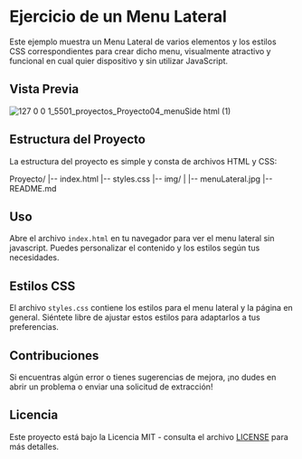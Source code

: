 # Ejercicio de un Menu Lateral

Este ejemplo muestra un Menu Lateral de varios elementos y los estilos CSS correspondientes para crear dicho menu, visualmente atractivo y funcional en cual quier dispositivo y sin utilizar JavaScript.

## Vista Previa

![127 0 0 1_5501_proyectos_Proyecto04_menuSide html (1)](https://github.com/diegudeveloper/20projects/assets/62949966/c63f3940-10b7-4671-8d40-680ff86d4f4f)

## Estructura del Proyecto

La estructura del proyecto es simple y consta de archivos HTML y CSS:

Proyecto/
|-- index.html
|-- styles.css
|-- img/
|   |-- menuLateral.jpg
|-- README.md


## Uso

Abre el archivo `index.html` en tu navegador para ver el menu lateral sin javascript. Puedes personalizar el contenido y los estilos según tus necesidades.

## Estilos CSS

El archivo `styles.css` contiene los estilos para el menu lateral y la página en general. Siéntete libre de ajustar estos estilos para adaptarlos a tus preferencias.

## Contribuciones

Si encuentras algún error o tienes sugerencias de mejora, ¡no dudes en abrir un problema o enviar una solicitud de extracción!

## Licencia

Este proyecto está bajo la Licencia MIT - consulta el archivo [LICENSE](./LICENSE) para más detalles.
